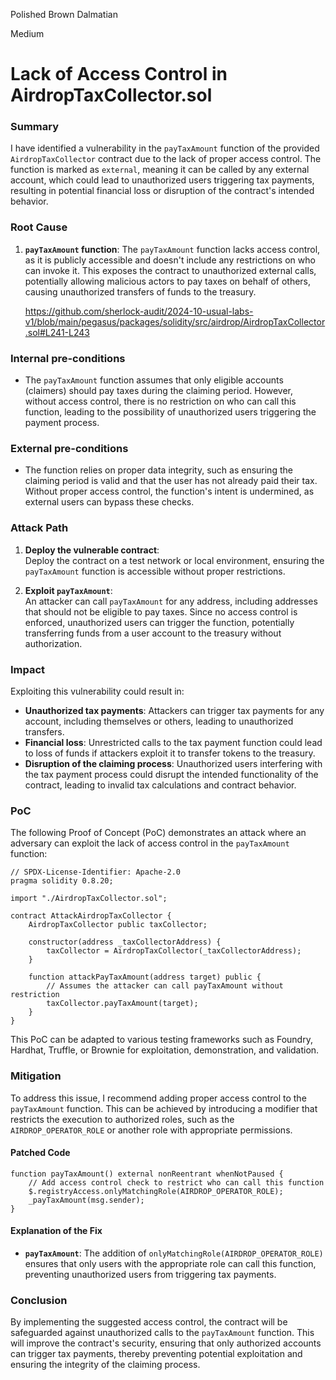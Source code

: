 Polished Brown Dalmatian

Medium

# Lack of Access Control in AirdropTaxCollector.sol

### Summary

I have identified a vulnerability in the `payTaxAmount` function of the provided `AirdropTaxCollector` contract due to the lack of proper access control. The function is marked as `external`, meaning it can be called by any external account, which could lead to unauthorized users triggering tax payments, resulting in potential financial loss or disruption of the contract's intended behavior.

### Root Cause

1. **`payTaxAmount` function**:
   The `payTaxAmount` function lacks access control, as it is publicly accessible and doesn't include any restrictions on who can invoke it. This exposes the contract to unauthorized external calls, potentially allowing malicious actors to pay taxes on behalf of others, causing unauthorized transfers of funds to the treasury.

   https://github.com/sherlock-audit/2024-10-usual-labs-v1/blob/main/pegasus/packages/solidity/src/airdrop/AirdropTaxCollector.sol#L241-L243

### Internal pre-conditions

- The `payTaxAmount` function assumes that only eligible accounts (claimers) should pay taxes during the claiming period. However, without access control, there is no restriction on who can call this function, leading to the possibility of unauthorized users triggering the payment process.

### External pre-conditions

- The function relies on proper data integrity, such as ensuring the claiming period is valid and that the user has not already paid their tax. Without proper access control, the function's intent is undermined, as external users can bypass these checks.

### Attack Path

1. **Deploy the vulnerable contract**:  
   Deploy the contract on a test network or local environment, ensuring the `payTaxAmount` function is accessible without proper restrictions.

2. **Exploit `payTaxAmount`**:  
   An attacker can call `payTaxAmount` for any address, including addresses that should not be eligible to pay taxes. Since no access control is enforced, unauthorized users can trigger the function, potentially transferring funds from a user account to the treasury without authorization.

### Impact

Exploiting this vulnerability could result in:
- **Unauthorized tax payments**: Attackers can trigger tax payments for any account, including themselves or others, leading to unauthorized transfers.
- **Financial loss**: Unrestricted calls to the tax payment function could lead to loss of funds if attackers exploit it to transfer tokens to the treasury.
- **Disruption of the claiming process**: Unauthorized users interfering with the tax payment process could disrupt the intended functionality of the contract, leading to invalid tax calculations and contract behavior.

### PoC

The following Proof of Concept (PoC) demonstrates an attack where an adversary can exploit the lack of access control in the `payTaxAmount` function:

```solidity
// SPDX-License-Identifier: Apache-2.0
pragma solidity 0.8.20;

import "./AirdropTaxCollector.sol";

contract AttackAirdropTaxCollector {
    AirdropTaxCollector public taxCollector;

    constructor(address _taxCollectorAddress) {
        taxCollector = AirdropTaxCollector(_taxCollectorAddress);
    }

    function attackPayTaxAmount(address target) public {
        // Assumes the attacker can call payTaxAmount without restriction
        taxCollector.payTaxAmount(target);
    }
}
```

This PoC can be adapted to various testing frameworks such as Foundry, Hardhat, Truffle, or Brownie for exploitation, demonstration, and validation.

### Mitigation

To address this issue, I recommend adding proper access control to the `payTaxAmount` function. This can be achieved by introducing a modifier that restricts the execution to authorized roles, such as the `AIRDROP_OPERATOR_ROLE` or another role with appropriate permissions.

#### Patched Code
```solidity
function payTaxAmount() external nonReentrant whenNotPaused {
    // Add access control check to restrict who can call this function
    $.registryAccess.onlyMatchingRole(AIRDROP_OPERATOR_ROLE);
    _payTaxAmount(msg.sender);
}
```

#### Explanation of the Fix
- **`payTaxAmount`**: The addition of `onlyMatchingRole(AIRDROP_OPERATOR_ROLE)` ensures that only users with the appropriate role can call this function, preventing unauthorized users from triggering tax payments.

### **Conclusion**
By implementing the suggested access control, the contract will be safeguarded against unauthorized calls to the `payTaxAmount` function. This will improve the contract's security, ensuring that only authorized accounts can trigger tax payments, thereby preventing potential exploitation and ensuring the integrity of the claiming process.